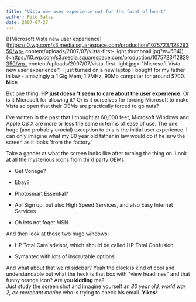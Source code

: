 ```yaml
---
title: "Vista new user experience not for the faint of heart"
author: Pito Salas
date: 2007-07-27
---
```




[![Microsoft Vista new user
experience](https://i0.wp.com/s3.media.squarespace.com/production/1075723/12829350/wp-
content/uploads/2007/07/vista-first-
light.thumbnail.jpg?w=584)](<https://i0.wp.com/s3.media.squarespace.com/production/1075723/12829350/wp-
content/uploads/2007/07/vista-first-light.jpg> "Microsoft Vista new user
experience") I just turned on a new laptop I bought for my father in law -
amazingly a 1 Gig Mem, 1.7MHz, 90Mb computer for around $700. **Nice**.

But one thing: **HP just doesn 't seem to care about the user experience**. Or
is it Microsoft for allowing it? Or is it ourselves for forcing Microsoft to
make Vista so open that their OEMs are practically forced to go nuts?

I've written in the past that I thought at 60,000 feet, Microsoft Windows and
Apple OS X are more or less the same in terms of ease of use. The one huge
(and probably crucial) exception to this is the initial user experience. I can
only imagine what my 80 year old father in law would do if he saw the screen
as it looks 'from the factory.'

Take a gander at what the screen looks like after turning the thing on. Look
at all the mysterious icons from third party OEMs:

  * Get Vonage?

  * Ebay?

  * Photosmart Essential?

  * Aol Sign up, but also High Speed Services, and also Easy Internet Services

  * Oh lets not foget MSN

And then look at those two huge windows:

  * HP Total Care advisor, which should be called HP Total Confusion

  * Symantec with lots of inscrutable options

And what about that weird sidebar? Yeah the clock is kind of cool and
understandable but what the heck is that box with "view headlines" and that
funny orange icon? Are you **kidding** me?  
Just study the screen shot and imagine yourself an _80 year old, world war 2,
ex-merchant marine_ who is trying to check his email. **Yikes**!


